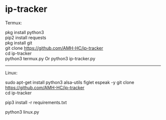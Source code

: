 # ip-tracker
Termux:

pkg install python3          
pip2 install requests         
pkg install git              
git clone https://github.com/AMH-HC/ip-tracker   
cd ip-tracker       
python3 termux.py
Or
python3 ip-tracker.py

-----------------------

Linux:

sudo apt-get install python3 alsa-utils figlet espeak -y 
git clone https://github.com/AMH-HC/ip-tracker   
cd ip-tracker    

pip3 install -r requirements.txt          

python3 linux.py

